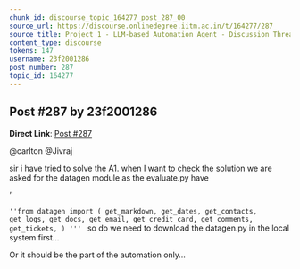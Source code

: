 ```yaml
---
chunk_id: discourse_topic_164277_post_287_00
source_url: https://discourse.onlinedegree.iitm.ac.in/t/164277/287
source_title: Project 1 - LLM-based Automation Agent - Discussion Thread [TDS Jan 2025]
content_type: discourse
tokens: 147
username: 23f2001286
post_number: 287
topic_id: 164277
---
```


## Post #287 by 23f2001286

**Direct Link**: [Post #287](https://discourse.onlinedegree.iitm.ac.in/t/164277/287)

@carlton @Jivraj

sir i have tried to solve the A1. when I want to check the solution we are asked for the datagen module as the evaluate.py have

’

`''from datagen import (
 get_markdown,
 get_dates,
 get_contacts,
 get_logs,
 get_docs,
 get_email,
 get_credit_card,
 get_comments,
 get_tickets,
)
'''
`
so do we need to download the datagen.py in the local system first…

Or it should be the part of the automation only…
